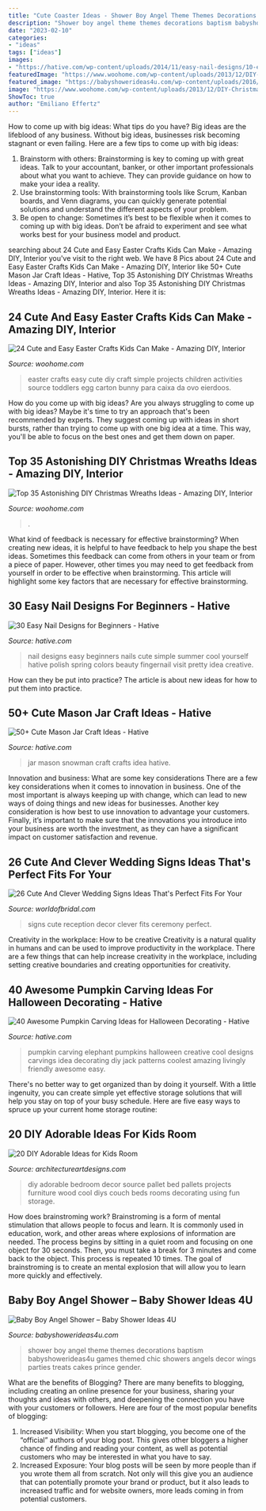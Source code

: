 ```yaml
---
title: "Cute Coaster Ideas - Shower Boy Angel Theme Themes Decorations Baptism Babyshowerideas4u Games Themed Chic Showers Angels Decor Wings Parties Treats Cakes Prince Gender"
description: "Shower boy angel theme themes decorations baptism babyshowerideas4u games themed chic showers angels decor wings parties treats cakes prince gender"
date: "2023-02-10"
categories:
- "ideas"
tags: ["ideas"]
images:
- "https://hative.com/wp-content/uploads/2014/11/easy-nail-designs/10-easy-nail-designs-for-beginners.jpg"
featuredImage: "https://www.woohome.com/wp-content/uploads/2013/12/DIY-Christmas-Wreath-12.jpg"
featured_image: "https://babyshowerideas4u.com/wp-content/uploads/2016/09/Baby-Boy-Angel-Shower-Treats-600x800.jpg"
image: "https://www.woohome.com/wp-content/uploads/2013/12/DIY-Christmas-Wreath-12.jpg"
ShowToc: true
author: "Emiliano Effertz"
---
```



How to come up with big ideas: What tips do you have?
Big ideas are the lifeblood of any business. Without big ideas, businesses risk becoming stagnant or even failing. Here are a few tips to come up with big ideas: 
1. Brainstorm with others: Brainstorming is key to coming up with great ideas. Talk to your accountant, banker, or other important professionals about what you want to achieve. They can provide guidance on how to make your idea a reality. 
2. Use brainstorming tools: With brainstorming tools like Scrum, Kanban boards, and Venn diagrams, you can quickly generate potential solutions and understand the different aspects of your problem. 
3. Be open to change: Sometimes it’s best to be flexible when it comes to coming up with big ideas. Don’t be afraid to experiment and see what works best for your business model and product.

	

		
searching about 24 Cute and Easy Easter Crafts Kids Can Make - Amazing DIY, Interior you've visit to the right web. We have 8 Pics about 24 Cute and Easy Easter Crafts Kids Can Make - Amazing DIY, Interior like 50+ Cute Mason Jar Craft Ideas - Hative, Top 35 Astonishing DIY Christmas Wreaths Ideas - Amazing DIY, Interior and also Top 35 Astonishing DIY Christmas Wreaths Ideas - Amazing DIY, Interior. Here it is:
		
    
## 24 Cute And Easy Easter Crafts Kids Can Make - Amazing DIY, Interior

<img loading=lazy src="http://www.woohome.com/wp-content/uploads/2014/04/Easter-Crafts-for-Kids-13.jpg" onerror="this.onerror=null;this.src='https://tse4.mm.bing.net/th?id=OIP.yXZUr71uCjzuAEkAQDiawQHaOH&amp;pid=15.1';" alt="24 Cute and Easy Easter Crafts Kids Can Make - Amazing DIY, Interior">

_Source: woohome.com_

>easter crafts easy cute diy craft simple projects children activities source toddlers egg carton bunny para caixa da ovo eierdoos. 

	

How do you come up with big ideas?
Are you always struggling to come up with big ideas? Maybe it's time to try an approach that's been recommended by experts. They suggest coming up with ideas in short bursts, rather than trying to come up with one big idea at a time. This way, you'll be able to focus on the best ones and get them down on paper.

    
## Top 35 Astonishing DIY Christmas Wreaths Ideas - Amazing DIY, Interior

<img loading=lazy src="https://www.woohome.com/wp-content/uploads/2013/12/DIY-Christmas-Wreath-12.jpg" onerror="this.onerror=null;this.src='https://tse3.mm.bing.net/th?id=OIP.r2gA9MkyugEi22Ivdq-GYgHaJ4&amp;pid=15.1';" alt="Top 35 Astonishing DIY Christmas Wreaths Ideas - Amazing DIY, Interior">

_Source: woohome.com_

>. 

	

What kind of feedback is necessary for effective brainstorming?
When creating new ideas, it is helpful to have feedback to help you shape the best ideas. Sometimes this feedback can come from others in your team or from a piece of paper. However, other times you may need to get feedback from yourself in order to be effective when brainstorming. This article will highlight some key factors that are necessary for effective brainstorming.

    
## 30 Easy Nail Designs For Beginners - Hative

<img loading=lazy src="https://hative.com/wp-content/uploads/2014/11/easy-nail-designs/10-easy-nail-designs-for-beginners.jpg" onerror="this.onerror=null;this.src='https://tse3.mm.bing.net/th?id=OIP.ecU7DHnwjSRTy89qLPMjcwHaKe&amp;pid=15.1';" alt="30 Easy Nail Designs for Beginners - Hative">

_Source: hative.com_

>nail designs easy beginners nails cute simple summer cool yourself hative polish spring colors beauty fingernail visit pretty idea creative. 

	

How can they be put into practice?
The article is about new ideas for how to put them into practice.

    
## 50+ Cute Mason Jar Craft Ideas - Hative

<img loading=lazy src="https://hative.com/wp-content/uploads/2014/02/mason-jar-crafts/snowman-mason-jar-idea-16.jpg" onerror="this.onerror=null;this.src='https://tse2.mm.bing.net/th?id=OIP.My5LaCQ13vWT6OBgOB04uAHaLG&amp;pid=15.1';" alt="50+ Cute Mason Jar Craft Ideas - Hative">

_Source: hative.com_

>jar mason snowman craft crafts idea hative. 

	

Innovation and business: What are some key considerations
There are a few key considerations when it comes to innovation in business. One of the most important is always keeping up with change, which can lead to new ways of doing things and new ideas for businesses. Another key consideration is how best to use innovation to advantage your customers. Finally, it’s important to make sure that the innovations you introduce into your business are worth the investment, as they can have a significant impact on customer satisfaction and revenue.

    
## 26 Cute And Clever Wedding Signs Ideas That&#039;s Perfect Fits For Your

<img loading=lazy src="https://www.worldofbridal.com/wp-content/uploads/2017/07/Wedding-Signs-20.jpg" onerror="this.onerror=null;this.src='https://tse3.mm.bing.net/th?id=OIP.uoIpdnJIpxDkyIZZLxw3kAHaLH&amp;pid=15.1';" alt="26 Cute And Clever Wedding Signs Ideas That&#039;s Perfect Fits For Your">

_Source: worldofbridal.com_

>signs cute reception decor clever fits ceremony perfect. 

	

Creativity in the workplace: How to be creative
Creativity is a natural quality in humans and can be used to improve productivity in the workplace. There are a few things that can help increase creativity in the workplace, including setting creative boundaries and creating opportunities for creativity.

    
## 40 Awesome Pumpkin Carving Ideas For Halloween Decorating - Hative

<img loading=lazy src="https://hative.com/wp-content/uploads/2014/10/pumpkin-carving-ideas/25-elephant-pumpkin.jpg" onerror="this.onerror=null;this.src='https://tse2.mm.bing.net/th?id=OIP.ckNgBTfrVTNPfZ8VyDiHAQHaIh&amp;pid=15.1';" alt="40 Awesome Pumpkin Carving Ideas for Halloween Decorating - Hative">

_Source: hative.com_

>pumpkin carving elephant pumpkins halloween creative cool designs carvings idea decorating diy jack patterns coolest amazing livingly friendly awesome easy. 

	

There's no better way to get organized than by doing it yourself. With a little ingenuity, you can create simple yet effective storage solutions that will help you stay on top of your busy schedule. Here are five easy ways to spruce up your current home storage routine: 

    
## 20 DIY Adorable Ideas For Kids Room

<img loading=lazy src="http://www.architectureartdesigns.com/wp-content/uploads/2013/06/25-630x1015.jpg" onerror="this.onerror=null;this.src='https://tse2.mm.bing.net/th?id=OIP.fWJj8OKLT4g9lLiuMO6NFAHaL7&amp;pid=15.1';" alt="20 DIY Adorable Ideas for Kids Room">

_Source: architectureartdesigns.com_

>diy adorable bedroom decor source pallet bed pallets projects furniture wood cool diys couch beds rooms decorating using fun storage. 

	

How does brainstroming work?
Brainstroming is a form of mental stimulation that allows people to focus and learn. It is commonly used in education, work, and other areas where explosions of information are needed. The process begins by sitting in a quiet room and focusing on one object for 30 seconds. Then, you must take a break for 3 minutes and come back to the object. This process is repeated 10 times. The goal of brainstroming is to create an mental explosion that will allow you to learn more quickly and effectively.

    
## Baby Boy Angel Shower – Baby Shower Ideas 4U

<img loading=lazy src="https://babyshowerideas4u.com/wp-content/uploads/2016/09/Baby-Boy-Angel-Shower-Treats-600x800.jpg" onerror="this.onerror=null;this.src='https://tse4.mm.bing.net/th?id=OIP.5BoCeAjiq2qLMtQk7wpzRAHaJ4&amp;pid=15.1';" alt="Baby Boy Angel Shower – Baby Shower Ideas 4U">

_Source: babyshowerideas4u.com_

>shower boy angel theme themes decorations baptism babyshowerideas4u games themed chic showers angels decor wings parties treats cakes prince gender. 

	

What are the benefits of Blogging?
There are many benefits to blogging, including creating an online presence for your business, sharing your thoughts and ideas with others, and deepening the connection you have with your customers or followers. Here are four of the most popular benefits of blogging: 
1. Increased Visibility: When you start blogging, you become one of the “official” authors of your blog post. This gives other bloggers a higher chance of finding and reading your content, as well as potential customers who may be interested in what you have to say. 
2. Increased Exposure: Your blog posts will be seen by more people than if you wrote them all from scratch. Not only will this give you an audience that can potentially promote your brand or product, but it also leads to increased traffic and for website owners, more leads coming in from potential customers. 

